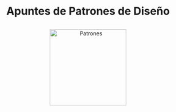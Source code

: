 <div align="center">
<h1>Apuntes de Patrones de Diseño</h1>
</div>


<p align="center" style="margin-top: 1.9rem">
  <a href="https://refactoring.guru/es/design-patterns/" target="blank"><img src="" width="200" height="auto" alt="Patrones" />
  </a>
</p>